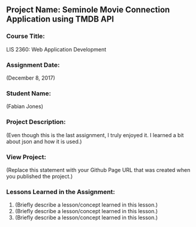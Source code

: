 ## Project Name:  Seminole Movie Connection Application using TMDB API

### Course Title:
LIS 2360:  Web Application Development

### Assignment Date:  
(December 8, 2017)

### Student Name:  
(Fabian Jones)

### Project Description:
(Even though this is the last assignment, I truly enjoyed it. I learned a bit about json and how it is used.)

### View Project:
(Replace this statement with your Github Page URL that was created when you 
 published the project.)

### Lessons Learned in the Assignment:
1. (Briefly describe a lesson/concept learned in this lesson.)
2. (Briefly describe a lesson/concept learned in this lesson.)
3. (Briefly describe a lesson/concept learned in this lesson.)
